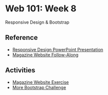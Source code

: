 # Web 101: Week 8
Responsive Design & Bootstrap

## Reference
- <a href="ResponsiveDesign.pptx" target="_blank">Responsive Design PowerPoint Presentation</a>
- [Magazine Website Follow-Along](MagazineWebsiteFollowAlongWithCode.md)

## Activities
- [Magazine Website Exercise](MagazineWebsiteIndividual.md)
- [More Bootstrap Challenge](MoreBootstrapChallenge.md)